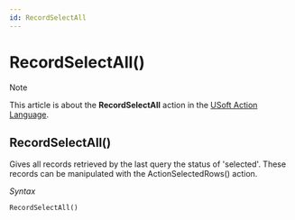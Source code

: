 ```yaml
---
id: RecordSelectAll
---
```


# RecordSelectAll()



> [!NOTE]
> This article is about the **RecordSelectAll** action in the [USoft Action Language](/docs/Task_flow/Action_Language_reference/USoft_Action_Language.md).

## **RecordSelectAll()**

Gives all records retrieved by the last query the status of 'selected'. These records can be manipulated with the ActionSelectedRows() action.

*Syntax*

```
RecordSelectAll()
```

 